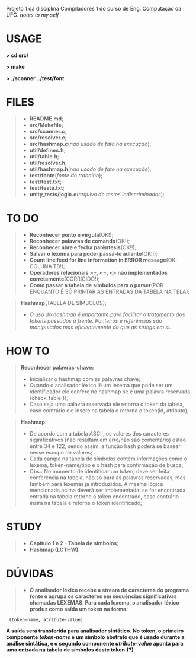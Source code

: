Projeto 1 da disciplina Compiladores 1 do curso de Eng. Computação da UFG.
_notes to my self_

USAGE
=================
**> cd src/**

**> make**

**> ./scanner ../test/font**


FILES
==================
> - **README.md**;
> - **src/Makefile**;
> - **src/scanner.c**;
> - **src/resolver.c**;
> - **src/hashmap.c**(_nao usado de fato na execução_);
> - **util/defines.h**;
> - **util/table.h**;
> - **util/resolver.h**;
> - **util/hashmap.h**(_nao usado de fato na execução_);
> - **test/fonte**(_fonte do trabalho_);
> - **test/test.txt**;
> - **test/teste.txt**;
> - **unity_tests/logic.c**(_arquivo de testes indiscriminados_);

TO DO
===================
> - **Reconhecer ponto e vírgula**(OK!);
> - **Reconhecer palavras de comando**(OK!);
> - **Reconhecer abre e fecha parêntesis**(OK!!);
> - **Salvar o lexema para poder passá-lo adiante**(OK!!);
> - **Count line feed for line information in ERROR message**(OK! COLUNA TB!);
> - **Operadores relacionais >=, <=, <> não implementados corretamente**(CORRIGIDO!);
> - **Como passar a tabela de símbolos para o parser**(POR ENQUANTO É SÓ PRINTAR AS ENTRADAS DA TABELA NA TELA);

> **Hashmap**(TABELA DE SÍMBOLOS);
> - _O uso do hashmap é importante para facilitar o tratamento dos tokens passados a frente. Ponteiros e referências são manipulados mas eficientemente do que as strings em si._

HOW TO
===================
> **Reconhecer palavras-chave:**
> - Inicializar o hashmap com as palavras chave;
> - Quando o analisador léxico lê um lexema que pode ser um identificador ele confere no hashmap se é uma palavra reservada (check_table());
> - Caso seja uma palavra reservada ele retorna o token da tabela, caso contrário ele insere na tabela e retorna o token(id, atributo); 

> **Hashmap:**
> - De acordo com a tabela ASCII, os valores dos caracteres siginificativos (não resultam em erro/não são comentário) estão entre 34 e 122, sendo assim, a função hash poderá se basear nesse escopo de valores;
> - Cada campo na tabela de símbolos contém informações como o lexema, token-name/tipo e o hash para confirmação de busca;
> - Obs.: No momento de identificar um token, deve ser feita conferência na tabela, não só para as palavras reservadas, mas também para lexemas já introduzidos. A mesma lógica mencionada acima deverá ser implementada: se for encontrada entrada na tabela retorne o token encontrado, caso contrário insira na tabela e retorne o token identificado;

STUDY
===================

> - **Capítulo 1 e 2 - Tabela de símbolos**;
> - **Hashmap (LCTHW)**;

DÚVIDAS
===================

> - **O analisador léxico recebe a stream de caracteres do programa fonte e agrupa os caracteres em sequências significativas chamadas LEXEMAS.
Para cada lexema, o analisador léxico produz como saída um token na forma:**

	_(token-name, atribute-value)_

**A saída será transferida para analisador sintático. No token, o primeiro componente _token-name_ é um símbolo abstrato que é usado durante a análise sintática, e o segundo componente _atribute-value_ aponta para uma entrada na tabela de símbolos deste token.(?)**
